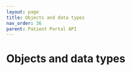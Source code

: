 ```yaml
---
layout: page
title: Objects and data types
nav_order: 36
parent: Patient Portal API
---
```


# Objects and data types
